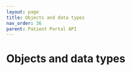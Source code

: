 ```yaml
---
layout: page
title: Objects and data types
nav_order: 36
parent: Patient Portal API
---
```


# Objects and data types
